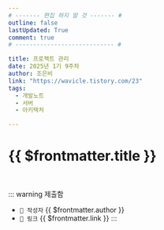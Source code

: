 ```yaml
---
# ------- 편집 하지 말 것 ------- #
outline: false
lastUpdated: True
comment: true
# ---------------------------- #

title: 프로젝트 관리
date: 2025년 1기 9주차
author: 조은비
link: "https://wavicle.tistory.com/23"
tags:
  - 개발노트
  - 서버
  - 아키텍처

---
```


# {{ $frontmatter.title }}

<br>

<!-- 여기는 냅두기 -->
::: warning 제출함
 - `🥳 작성자` {{ $frontmatter.author }}
 - `🔗 링크` <a :href="$frontmatter.link" target="_blank" rel="noopener"> {{ $frontmatter.link }} </a>
::: 

<!-- 업데이트 사항 등 필요한 내용 아래부터 자유롭게 사용 -->